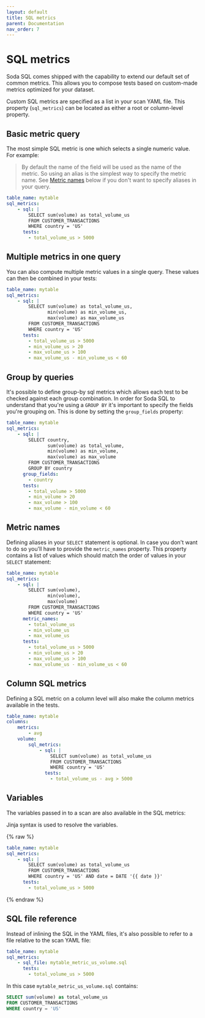 ```yaml
---
layout: default
title: SQL metrics
parent: Documentation
nav_order: 7
---
```


# SQL metrics

Soda SQL comes shipped with the capability to extend our default set of common metrics. This
allows you to compose tests based on custom-made metrics optimized for your dataset.

Custom SQL metrics are specified as a list in your scan YAML file. This property (`sql_metrics`)
can be located as either a root or column-level property.

## Basic metric query

The most simple SQL metric is one which selects a single numeric value.
For example:

> By default the name of the field will be used as the name of the metric.  So
> using an alias is the simplest way to specify the metric name.  See
> [Metric names](#metric-names) below if you don't want to specify aliases in your query.


```yaml
table_name: mytable
sql_metrics:
    - sql: |
        SELECT sum(volume) as total_volume_us
        FROM CUSTOMER_TRANSACTIONS
        WHERE country = 'US'
      tests:
        - total_volume_us > 5000
```

## Multiple metrics in one query

You can also compute multiple metric values in a single query. These values can then be combined in your tests:

```yaml
table_name: mytable
sql_metrics:
    - sql: |
        SELECT sum(volume) as total_volume_us,
               min(volume) as min_volume_us,
               max(volume) as max_volume_us
        FROM CUSTOMER_TRANSACTIONS
        WHERE country = 'US'
      tests:
        - total_volume_us > 5000
        - min_volume_us > 20
        - max_volume_us > 100
        - max_volume_us - min_volume_us < 60
```

## Group by queries

It's possible to define group-by sql metrics which allows each test to be checked against
each group combination.  In order for Soda SQL to understand that you're using a
`GROUP BY` it's important to specify the fields you're grouping on. This is done
by setting the `group_fields` property:

```yaml
table_name: mytable
sql_metrics:
    - sql: |
        SELECT country,
               sum(volume) as total_volume,
               min(volume) as min_volume,
               max(volume) as max_volume
        FROM CUSTOMER_TRANSACTIONS
        GROUP BY country
      group_fields:
        - country
      tests:
        - total_volume > 5000
        - min_volume > 20
        - max_volume > 100
        - max_volume - min_volume < 60
```

## Metric names

Defining aliases in your `SELECT` statement is optional. In case you don't want to
do so you'll have to provide the `metric_names` property. This property contains
a list of values which should match the order of values in your `SELECT` statement:

```yaml
table_name: mytable
sql_metrics:
    - sql: |
        SELECT sum(volume),
               min(volume),
               max(volume)
        FROM CUSTOMER_TRANSACTIONS
        WHERE country = 'US'
      metric_names:
        - total_volume_us
        - min_volume_us
        - max_volume_us
      tests:
        - total_volume_us > 5000
        - min_volume_us > 20
        - max_volume_us > 100
        - max_volume_us - min_volume_us < 60
```

## Column SQL metrics

Defining a SQL metric on a column level will also make the column metrics available in
the tests.

```yaml
table_name: mytable
columns:
    metrics:
        - avg
    volume:
        sql_metrics:
            - sql: |
                SELECT sum(volume) as total_volume_us
                FROM CUSTOMER_TRANSACTIONS
                WHERE country = 'US'
              tests:
                - total_volume_us - avg > 5000
```

## Variables

The variables passed in to a scan are also available in the SQL metrics:

Jinja syntax is used to resolve the variables.

{% raw %}
```yaml
table_name: mytable
sql_metrics:
    - sql: |
        SELECT sum(volume) as total_volume_us
        FROM CUSTOMER_TRANSACTIONS
        WHERE country = 'US' AND date = DATE '{{ date }}'
      tests:
        - total_volume_us > 5000
```
{% endraw %}

## SQL file reference

Instead of inlining the SQL in the YAML files, it's also possible to refer to
a file relative to the scan YAML file:

```yaml
table_name: mytable
sql_metrics:
    - sql_file: mytable_metric_us_volume.sql
      tests:
        - total_volume_us > 5000
```

In this case `mytable_metric_us_volume.sql` contains:
```sql
SELECT sum(volume) as total_volume_us
FROM CUSTOMER_TRANSACTIONS
WHERE country = 'US'
```

